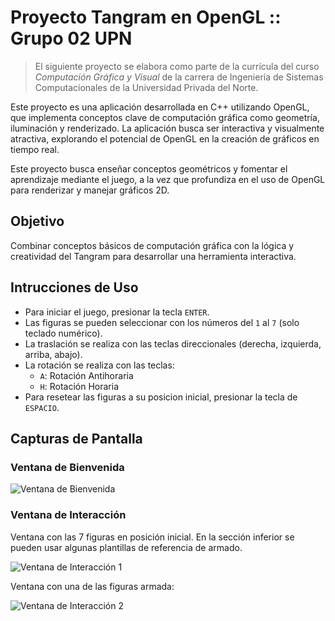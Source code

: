 # Proyecto Tangram en OpenGL :: Grupo 02 UPN

> El siguiente proyecto se elabora como parte de la currícula del curso *Computación Gráfica y Visual* de la carrera de Ingeniería de Sistemas Computacionales de la Universidad Privada del Norte.

Este proyecto es una aplicación desarrollada en C++ utilizando OpenGL, que implementa conceptos clave de computación gráfica como geometría, iluminación y renderizado.
La aplicación busca ser interactiva y visualmente atractiva, explorando el potencial de OpenGL en la creación de gráficos en tiempo real.

Este proyecto busca enseñar conceptos geométricos y fomentar el aprendizaje mediante el juego, a la vez que profundiza en el uso de OpenGL para renderizar y manejar gráficos 2D.

## Objetivo

Combinar conceptos básicos de computación gráfica con la lógica y creatividad del Tangram para desarrollar una herramienta interactiva.

## Intrucciones de Uso

* Para iniciar el juego, presionar la tecla `ENTER`.
* Las figuras se pueden seleccionar con los números del `1` al `7` (solo teclado numérico).
* La traslación se realiza con las teclas direccionales (derecha, izquierda, arriba, abajo).
* La rotación se realiza con las teclas:
  * `A`: Rotación Antihoraria
  * `H`: Rotación Horaria
* Para resetear las figuras a su posicion inicial, presionar la tecla de `ESPACIO`.

## Capturas de Pantalla

### Ventana de Bienvenida

![Ventana de Bienvenida](https://i.ibb.co/RzSdsTs/img1.png)

### Ventana de Interacción

Ventana con las 7 figuras en posición inicial. En la sección inferior se pueden usar algunas plantillas de referencia de armado.

![Ventana de Interacción 1](https://i.ibb.co/fSFWT37/img2.png)

Ventana con una de las figuras armada:

![Ventana de Interacción 2](https://i.ibb.co/pzRt9F2/img3.png)
